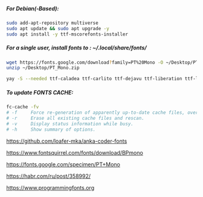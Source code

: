 ##### For Debian(-Based):
```sh
sudo add-apt-repository multiverse
sudo apt update && sudo apt upgrade -y
sudo apt install -y ttf-mscorefonts-installer
```

##### For a single user, install fonts to : ~/.local/share/fonts/

```sh
wget https://fonts.google.com/download?family=PT%20Mono -O ~/Desktop/PT_Mono.zip
unzip ~/Desktop/PT_Mono.zip

yay -S --needed ttf-caladea ttf-carlito ttf-dejavu ttf-liberation ttf-linux-libertine-g noto-fonts adobe-source-code-pro-fonts adobe-source-sans-pro-fonts adobe-source-serif-pro-fonts
```

##### To update FONTS CACHE:
```sh
fc-cache -fv
# -f     Force re-generation of apparently up-to-date cache files, overriding the  timestamp checking.
# -r     Erase all existing cache files and rescan.
# -v     Display status information while busy.
# -h     Show summary of options.
```
https://github.com/loafer-mka/anka-coder-fonts

https://www.fontsquirrel.com/fonts/download/BPmono

https://fonts.google.com/specimen/PT+Mono

https://habr.com/ru/post/358992/

https://www.programmingfonts.org